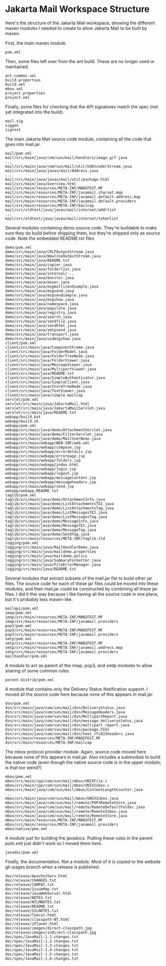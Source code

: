 Jakarta Mail Workspace Structure
================================

Here's the structure of the Jakarta Mail workspace, showing the different
maven modules I needed to create to allow Jakarta Mail to be built by
maven.

First, the main maven module.

    pom.xml

Then, some files left over from the ant build.
These are no longer used or maintained.

    ant-common.xml
    build.properties
    build.xml
    mbox.xml
    project.properties
    project.xml

Finally, some files for checking that the API signatures match the spec
(not yet integrated into the build).

    mail.sig
    siggen
    sigtest

The main Jakarta Mail source code module, containing all the code that goes
into mail.jar.

    mail/pom.xml
    mail/src/main/java/com/sun/mail/handlers/image_gif.java
    ...
    mail/src/main/java/com/sun/mail/util/UUEncoderStream.java
    mail/src/main/java/javax/mail/Address.java
    ...
    mail/src/main/java/javax/mail/util/package.html
    mail/src/main/java/overview.html
    mail/src/main/resources/META-INF/MANIFEST.MF
    mail/src/main/resources/META-INF/javamail.charset.map
    mail/src/main/resources/META-INF/javamail.default.address.map
    mail/src/main/resources/META-INF/javamail.default.providers
    mail/src/main/resources/META-INF/mailcap
    mail/src/oldtest/java/javax/mail/internet/addrlist
    ...
    mail/src/oldtest/java/javax/mail/internet/tokenlist

Several modules containing demo source code. They're buildable to make
sure they do build before shipping them, but they're shipped only as
source code. Note the embedded README.txt files

    demo/pom.xml
    demo/src/main/java/CRLFOutputStream.java
    demo/src/main/java/NewlineOutputStream.java
    demo/src/main/java/README.txt
    demo/src/main/java/copier.java
    demo/src/main/java/folderlist.java
    demo/src/main/java/internal/...
    demo/src/main/java/monitor.java
    demo/src/main/java/mover.java
    demo/src/main/java/msgmultisendsample.java
    demo/src/main/java/msgsend.java
    demo/src/main/java/msgsendsample.java
    demo/src/main/java/msgshow.java
    demo/src/main/java/namespace.java
    demo/src/main/java/populate.java
    demo/src/main/java/registry.java
    demo/src/main/java/search.java
    demo/src/main/java/sendfile.java
    demo/src/main/java/sendhtml.java
    demo/src/main/java/smtpsend.java
    demo/src/main/java/transport.java
    demo/src/main/java/uidmsgshow.java
    client/pom.xml
    client/src/main/java/ComponentFrame.java
    client/src/main/java/FolderModel.java
    client/src/main/java/FolderTreeNode.java
    client/src/main/java/FolderViewer.java
    client/src/main/java/MessageViewer.java
    client/src/main/java/MultipartViewer.java
    client/src/main/java/README.txt
    client/src/main/java/SimpleAuthenticator.java
    client/src/main/java/SimpleClient.java
    client/src/main/java/StoreTreeNode.java
    client/src/main/java/TextViewer.java
    client/src/main/java/simple.mailcap
    servlet/pom.xml
    servlet/src/main/java/JakartaMail.html
    servlet/src/main/java/JakartaMailServlet.java
    servlet/src/main/java/README.txt
    webapp/build.bat
    webapp/build.sh
    webapp/pom.xml
    webapp/src/main/java/demo/AttachmentServlet.java
    webapp/src/main/java/demo/FilterServlet.java
    webapp/src/main/java/demo/MailUserBean.java
    webapp/src/main/webapp/WEB-INF/web.xml
    webapp/src/main/webapp/compose.jsp
    webapp/src/main/webapp/errordetails.jsp
    webapp/src/main/webapp/errorpage.jsp
    webapp/src/main/webapp/folders.jsp
    webapp/src/main/webapp/index.html
    webapp/src/main/webapp/login.jsp
    webapp/src/main/webapp/logout.jsp
    webapp/src/main/webapp/messagecontent.jsp
    webapp/src/main/webapp/messageheaders.jsp
    webapp/src/main/webapp/send.jsp
    webapp/webapp.README.txt
    taglib/pom.xml
    taglib/src/main/java/demo/AttachmentInfo.java
    taglib/src/main/java/demo/ListAttachmentsTEI.java
    taglib/src/main/java/demo/ListAttachmentsTag.java
    taglib/src/main/java/demo/ListMessagesTEI.java
    taglib/src/main/java/demo/ListMessagesTag.java
    taglib/src/main/java/demo/MessageInfo.java
    taglib/src/main/java/demo/MessageTEI.java
    taglib/src/main/java/demo/MessageTag.java
    taglib/src/main/java/demo/SendTag.java
    taglib/src/main/resources/META-INF/taglib.tld
    logging/pom.xml
    logging/src/main/java/MailHandlerDemo.java
    logging/src/main/java/maildemo.properties
    logging/src/main/java/maildemo.policy
    logging/src/main/java/SummaryFormatter.java
    logging/src/main/java/FileErrorManager.java
    logging/src/main/java/README.txt


Several modules that extract subsets of the mail.jar file to build
other jar files. The source code for each of these jar files could be
moved into these modules, and then mail.jar could be constructed by
combining all these jar files. I did it this way because I like having
all the source code in one place, but it's probably less maven-like.

    mailapi/pom.xml
    imap/pom.xml
    imap/src/main/resources/META-INF/MANIFEST.MF
    imap/src/main/resources/META-INF/javamail.providers
    pop3/pom.xml
    pop3/src/main/resources/META-INF/MANIFEST.MF
    pop3/src/main/resources/META-INF/javamail.providers
    smtp/pom.xml
    smtp/src/main/resources/META-INF/MANIFEST.MF
    smtp/src/main/resources/META-INF/javamail.address.map
    smtp/src/main/resources/META-INF/javamail.providers
    mailhandler/pom.xml

A module to act as parent of the imap, pop3, and smtp modules to allow
sharing of some common rules.

    parent-distrib/pom.xml

A module that contains only the Delivery Status Notification support. I
moved all the source code here because none of this appears in
mail.jar.

    dsn/pom.xml
    dsn/src/main/java/com/sun/mail/dsn/DeliveryStatus.java
    dsn/src/main/java/com/sun/mail/dsn/MessageHeaders.java
    dsn/src/main/java/com/sun/mail/dsn/MultipartReport.java
    dsn/src/main/java/com/sun/mail/dsn/message_deliverystatus.java
    dsn/src/main/java/com/sun/mail/dsn/multipart_report.java
    dsn/src/main/java/com/sun/mail/dsn/package.html
    dsn/src/main/java/com/sun/mail/dsn/text_rfc822headers.java
    dsn/src/main/resources/META-INF/MANIFEST.MF
    dsn/src/main/resources/META-INF/mailcap

The mbox protocol provider module. Again, source code moved here
because none of this appears in mail.jar. Also includes a submodule to
build the native code (even though the native source code is in the
upper module; is that too weird?)

    mbox/pom.xml
    mbox/src/main/cpp/com/sun/mail/mbox/UNIXFile.c
    mbox/src/main/cpp/com/sun/mail/mbox/UNIXInbox.c
    mbox/src/main/java/com/sun/mail/mbox/ContentLengthCounter.java
    ...
    mbox/src/main/java/com/sun/mail/mbox/UNIXInbox.java
    mbox/src/main/java/com/sun/mail/remote/POP3RemoteStore.java
    mbox/src/main/java/com/sun/mail/remote/RemoteDefaultFolder.java
    mbox/src/main/java/com/sun/mail/remote/RemoteInbox.java
    mbox/src/main/java/com/sun/mail/remote/RemoteStore.java
    mbox/src/main/resources/META-INF/MANIFEST.MF
    mbox/src/main/resources/META-INF/javamail.providers
    mbox/native/pom.xml

A module just for building the javadocs. Putting these rules in the
parent pom.xml just didn't work so I moved them here.

    javadoc/pom.xml

Finally, the documentation. Not a module. Most of it is copied to the
website gh-pages branch when a release is published.

    doc/release/ApacheJServ.html
    doc/release/CHANGES.txt
    doc/release/COMPAT.txt
    doc/release/IssueMap.txt
    doc/release/JavaWebServer.html
    doc/release/NOTES.txt
    doc/release/NTLMNOTES.txt
    doc/release/README.txt
    doc/release/SSLNOTES.txt
    doc/release/Tomcat.html
    doc/release/classpath-NT.html
    doc/release/iPlanet.html
    doc/release/images/direct-classpath.jpg
    doc/release/images/indirect-classpath.jpg
    doc/spec/JavaMail-1.1-changes.txt
    doc/spec/JavaMail-1.2-changes.txt
    doc/spec/JavaMail-1.3-changes.txt
    doc/spec/JavaMail-1.4-changes.txt
    doc/spec/JavaMail-1.5-changes.txt
    doc/spec/JavaMail-1.6-changes.txt
